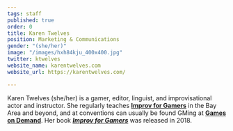 ```yaml
---
tags: staff
published: true
order: 0
title: Karen Twelves
position: Marketing & Communications
gender: "(she/her)"
image: "/images/hxh84kju_400x400.jpg"
twitter: ktwelves
website_name: karentwelves.com
website_url: https://karentwelves.com/

---
```

Karen Twelves (she/her) is a gamer, editor, linguist, and improvisational actor and instructor. She regularly teaches [**Improv for Gamers**](http://www.improvforgamers.com/) in the Bay Area and beyond, and at conventions can usually be found GMing at [**Games on Demand**](http://www.indiegamesondemand.org/). Her book [**_Improv for Gamers_**](https://www.evilhat.com/home/improv-for-gamers/) was released in 2018.